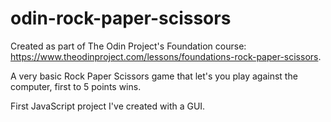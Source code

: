 # odin-rock-paper-scissors

Created as part of The Odin Project's Foundation course: https://www.theodinproject.com/lessons/foundations-rock-paper-scissors.

A very basic Rock Paper Scissors game that let's you play against the computer, first to 5 points wins. 

First JavaScript project I've created with a GUI.